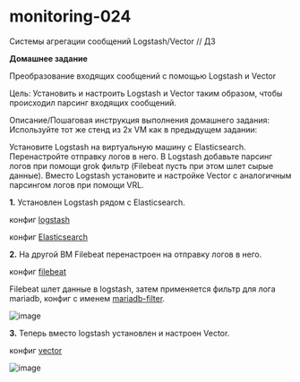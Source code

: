 # monitoring-024
Системы агрегации сообщений Logstash/Vector // ДЗ

**Домашнее задание**

Преобразование входящих сообщений с помощью Logstash и Vector

Цель:
Установить и настроить Logstash и Vector таким образом, чтобы происходил парсинг входящих сообщений.


Описание/Пошаговая инструкция выполнения домашнего задания:
Используйте тот же стенд из 2х VM как в предыдущем задании:

Установите Logstash на виртуальную машину с Elasticsearch. Перенастройте отправку логов в него. В Logstash добавьте парсинг логов при помощи grok фильтр (Filebeat пусть при этом шлет сырые данные).
Вместо Logstash установите и настройке Vector с аналогичным парсингом логов при помощи VRL.


**1.** Установлен Logstash рядом с Elasticsearch.

   конфиг [logstash](https://github.com/Vladimir174/monitoring-024/blob/main/logstash.yml)

   конфиг [Elasticsearch](https://github.com/Vladimir174/monitoring-024/blob/main/elasticsearch.yml)

**2.** На другой ВМ Filebeat перенастроен на отправку логов в него.

   конфиг [filebeat](https://github.com/Vladimir174/monitoring-024/blob/main/filebeat.yml)

   Filebeat шлет данные в logstash, затем применяется фильтр для лога mariadb, конфиг с именем [mariadb-filter](https://github.com/Vladimir174/monitoring-024/blob/main/mariadb-filter.conf). 

![image](https://github.com/user-attachments/assets/2cf73a04-c30e-44dc-9f99-7535c3f3679c)

**3.** Теперь вместо logstash установлен и настроен Vector.

   конфиг [vector](https://github.com/Vladimir174/monitoring-024/blob/main/vector.yaml)

   ![image](https://github.com/user-attachments/assets/e99366e7-e5b2-4fac-a641-a24e2dbbb2dc)


